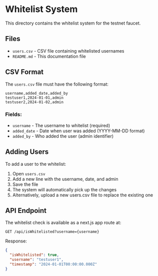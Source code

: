 # Whitelist System

This directory contains the whitelist system for the testnet faucet.

## Files

- `users.csv` - CSV file containing whitelisted usernames
- `README.md` - This documentation file

## CSV Format

The `users.csv` file must have the following format:

```csv
username,added_date,added_by
testuser1,2024-01-01,admin
testuser2,2024-01-02,admin
```

### Fields:
- `username` - The username to whitelist (required)
- `added_date` - Date when user was added (YYYY-MM-DD format)
- `added_by` - Who added the user (admin identifier)

## Adding Users

To add a user to the whitelist:

1. Open `users.csv`
2. Add a new line with the username, date, and admin
3. Save the file
4. The system will automatically pick up the changes
5. Alternatively, upload a new users.csv file to replace the existing one

## API Endpoint

The whitelist check is available as a next.js app route at:
```
GET /api/isWhitelisted?username={username}
```

Response:
```json
{
  "isWhitelisted": true,
  "username": "testuser1",
  "timestamp": "2024-01-01T00:00:00.000Z"
}
```
